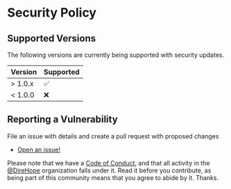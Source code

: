 # Security Policy

## Supported Versions

The following versions are currently being supported with security updates.

| Version | Supported          |
| ------- | ------------------ |
| > 1.0.x | :white_check_mark: |
| < 1.0.0 | :x:                |

## Reporting a Vulnerability

File an issue with details and create a pull request with proposed changes

- [Open an issue!](https://github.com/risadams/risadams.com/issues/new)

Please note that we have a [Code of Conduct](CODE_OF_CONDUCT.md), and that all activity in the [@DireHope](https://github.com/Dire-Hope) organization falls under it. Read it before you contribute, as being part of this community means that you agree to abide by it. Thanks.
